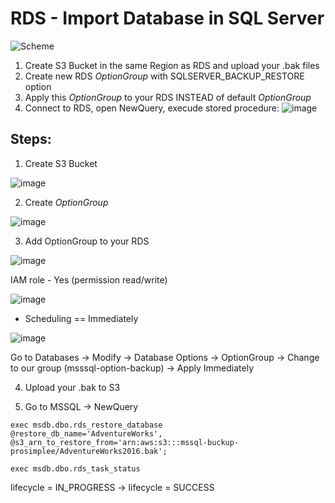 # RDS - Import Database in SQL Server
![Scheme](https://user-images.githubusercontent.com/55916170/162390402-0a0c9902-0e06-4a74-83c2-26a4aabb2472.png)

1. Create S3 Bucket in the same Region as RDS and upload your .bak files 
2. Create new RDS *OptionGroup* with SQLSERVER_BACKUP_RESTORE option 
3. Apply this *OptionGroup* to your RDS INSTEAD of default *OptionGroup* 
4. Connect to RDS, open NewQuery, execude stored procedure:
![image](https://user-images.githubusercontent.com/55916170/162391641-0188b8c5-a283-4a36-9695-3943c027c9c4.png)

## Steps:
1. Create S3 Bucket 

![image](https://user-images.githubusercontent.com/55916170/162393049-13ad3e05-4e34-4ead-b1a7-6dbed5616867.png)

2. Create *OptionGroup* 

![image](https://user-images.githubusercontent.com/55916170/162394012-0d97b0e1-75d9-43ce-97b3-e2a8f79fde17.png)

3. Add OptionGroup to your RDS

![image](https://user-images.githubusercontent.com/55916170/162394685-67496d78-babf-4678-8622-9f0fd7a0b50a.png)

IAM role - Yes (permission read/write)

![image](https://user-images.githubusercontent.com/55916170/162395026-eaba7e35-216e-41ab-acc4-fd042d049800.png)

- Scheduling == Immediately

![image](https://user-images.githubusercontent.com/55916170/162395274-fc314201-f5a8-4e55-b3c3-bf4b309cd3bd.png)

Go to Databases -> Modify -> Database Options -> OptionGroup -> Сhange to our group (msssql-option-backup) -> Apply Immediately

4. Upload your .bak to S3

5. Go to MSSQL -> NewQuery 
```mssql
exec msdb.dbo.rds_restore_database
@restore_db_name='AdventureWorks',
@s3_arn_to_restore_from='arn:aws:s3:::mssql-buckup-prosimplee/AdventureWorks2016.bak';
```
```mssql
exec msdb.dbo.rds_task_status
```
lifecycle = IN_PROGRESS -> lifecycle = SUCCESS
